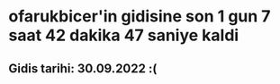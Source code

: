 # ofarukbicer'in gidisine son 1 gun 7 saat 42 dakika 47 saniye kaldi

## Gidis tarihi: 30.09.2022 :(